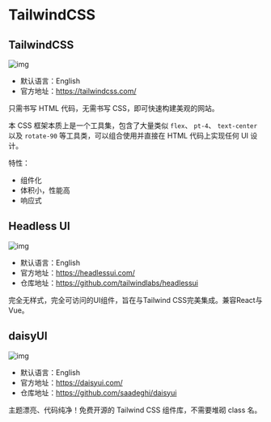 # TailwindCSS

## TailwindCSS

![img](/images/html/tailwindcss/10001.png)

- 默认语言：English
- 官方地址：https://tailwindcss.com/

只需书写 HTML 代码，无需书写 CSS，即可快速构建美观的网站。

本 CSS 框架本质上是一个工具集，包含了大量类似 `flex`、 `pt-4`、 `text-center` 以及 `rotate-90` 等工具类，可以组合使用并直接在 HTML 代码上实现任何 UI 设计。

特性：

- 组件化
- 体积小，性能高
- 响应式



## Headless Ul

![img](/images/html/tailwindcss/10002.png)

- 默认语言：English
- 官方地址：https://headlessui.com/
- 仓库地址：https://github.com/tailwindlabs/headlessui

完全无样式，完全可访问的UI组件，旨在与Tailwind CSS完美集成。兼容React与Vue。



## daisyUI

![img](/images/html/tailwindcss/10003.png)

- 默认语言：English
- 官方地址：https://daisyui.com/
- 仓库地址：https://github.com/saadeghi/daisyui

主题漂亮、代码纯净！免费开源的 Tailwind CSS 组件库，不需要堆砌 class 名。

